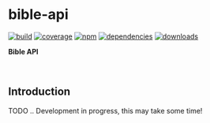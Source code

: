 # bible-api

[![build](https://img.shields.io/travis/danday74/bible-api/master.svg?label=linux)](https://travis-ci.org/danday74/bible-api)
[![coverage](https://coveralls.io/repos/github/danday74/bible-api/badge.svg)](https://coveralls.io/github/danday74/bible-api)
[![npm](https://img.shields.io/npm/v/bible-api.svg)](https://www.npmjs.com/package/bible-api)
[![dependencies](https://david-dm.org/danday74/bible-api/status.svg)](https://david-dm.org/danday74/bible-api)
[![downloads](https://img.shields.io/npm/dm/bible-api.svg)](https://www.npmjs.com/package/bible-api)

**Bible API**



<br>

## Introduction

TODO .. Development in progress, this may take some time!


